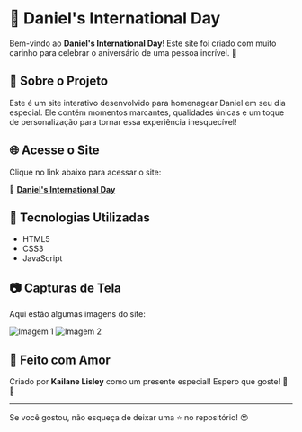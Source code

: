 # 🎉 Daniel's International Day

Bem-vindo ao **Daniel's International Day**! Este site foi criado com muito carinho para celebrar o aniversário de uma pessoa incrível. 💖

## 📌 Sobre o Projeto

Este é um site interativo desenvolvido para homenagear Daniel em seu dia especial. Ele contém momentos marcantes, qualidades únicas e um toque de personalização para tornar essa experiência inesquecível!

## 🌐 Acesse o Site

Clique no link abaixo para acessar o site:

🔗 **[Daniel's International Day](https://kailanelisley.github.io/Daniel-s_International_Day/)**

## 🚀 Tecnologias Utilizadas

- HTML5
- CSS3
- JavaScript

## 📷 Capturas de Tela

Aqui estão algumas imagens do site:

![Imagem 1](images/screenshot1.jpg)
![Imagem 2](images/screenshot2.jpg)

## 💖 Feito com Amor

Criado por **Kailane Lisley** como um presente especial! Espero que goste! 🎂🥳

---

Se você gostou, não esqueça de deixar uma ⭐ no repositório! 😍
